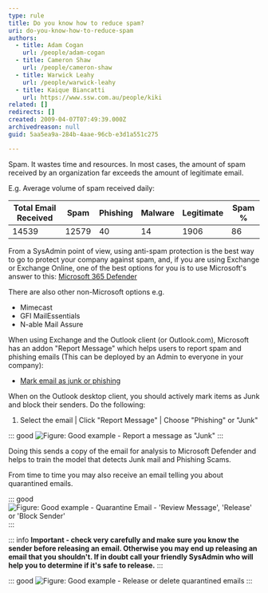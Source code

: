 ```yaml
---
type: rule
title: Do you know how to reduce spam?
uri: do-you-know-how-to-reduce-spam
authors:
  - title: Adam Cogan
    url: /people/adam-cogan
  - title: Cameron Shaw
    url: /people/cameron-shaw
  - title: Warwick Leahy
    url: /people/warwick-leahy
  - title: Kaique Biancatti
    url: https://www.ssw.com.au/people/kiki
related: []
redirects: []
created: 2009-04-07T07:49:39.000Z
archivedreason: null
guid: 5aa5ea9a-284b-4aae-96cb-e3d1a551c275

---
```


Spam. It wastes time and resources. In most cases, the amount of spam received by an organization far exceeds the amount of legitimate email.

E.g. Average volume of spam received daily:

| Total Email Received | Spam  | Phishing | Malware | Legitimate | Spam % |
| -------------------- | ----- | -------- | ------- | ---------- | ------ |
| 14539                | 12579 | 40       | 14      | 1906       | 86     |

<!--endintro-->

From a SysAdmin point of view, using anti-spam protection is the best way to go to protect your company against spam, and, if you are using Exchange or Exchange Online, one of the best options for you is to use Microsoft's answer to this: [Microsoft 365 Defender](https://security.microsoft.com)

There are also other non-Microsoft options e.g.

* Mimecast
* GFI MailEssentials 
* N-able Mail Assure

When using Exchange and the Outlook client (or Outlook.com), Microsoft has an addon "Report Message" which helps users to report spam and phishing emails (This can be deployed by an Admin to everyone in your company):

* [Mark email as junk or phishing](https://support.microsoft.com/en-us/office/use-the-report-message-add-in-b5caa9f1-cdf3-4443-af8c-ff724ea719d2)

When on the Outlook desktop client, you should actively mark items as Junk and block their senders. Do the following:

1. Select the email | Click "Report Message" | Choose "Phishing" or "Junk"

::: good
![Figure: Good example - Report a message as "Junk"](2023-05-23_8-57-28.png)
:::

Doing this sends a copy of the email for analysis to Microsoft Defender and helps to train the model that detects Junk mail and Phishing Scams.

From time to time you may also receive an email telling you about quarantined emails.

::: good
![Figure: Good example - Quarantine Email - 'Review Message', 'Release' or 'Block Sender'](quarantine-email3.png)
:::

::: info 
**Important - check very carefully and make sure you know the sender before releasing an email.  Otherwise you may end up releasing an email that you shouldn't.  If in doubt call your friendly SysAdmin who will help you to determine if it's safe to release.**
:::

::: good
![Figure: Good example - Release or delete quarantined emails](quarantine-email2.png)
:::

